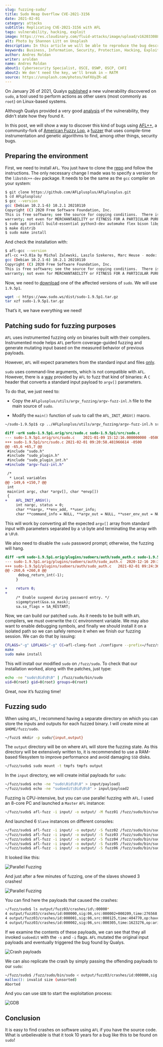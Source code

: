 ```yaml
---
slug: fuzzing-sudo/
title: Sudo Heap Overflow CVE-2021-3156
date: 2021-02-01
category: attacks
subtitle: Replicating CVE-2021-3156 with AFL
tags: vulnerability, hacking, exploit
image: https://res.cloudinary.com/fluid-attacks/image/upload/v1620330881/blog/fuzzing-sudo/cover_g2rbr6.webp
alt: Photo by Shannon Litt on Unsplash
description: In this article we will be able to reproduce the bug described on CVE-2021-3156 using fuzzing.
keywords: Business, Information, Security, Protection, Hacking, Exploit, Fuzzing, Ethical Hacking, Pentesting, CVE-2021-3156
author: Andres Roldan
writer: aroldan
name: Andres Roldan
about1: Cybersecurity Specialist, OSCE, OSWP, OSCP, CHFI
about2: We don't need the key, we'll break in — RATM
source: https://unsplash.com/photos/XeFXUyZR-aE
---
```


On January 26 of 2021, Qualys
[published](https://blog.qualys.com/vulnerabilities-research/2021/01/26/cve-2021-3156-heap-based-buffer-overflow-in-sudo-baron-samedit)
a new vulnerability discovered on `sudo`, a tool used to perform actions
as other users (most commonly as `root`) on Linux-based systems.

Although Qualys provided a very good
[analysis](https://www.qualys.com/2021/01/26/cve-2021-3156/baron-samedit-heap-based-overflow-sudo.txt)
of the vulnerability, they didn’t state how they found it.

In this post, we will show a way to discover this kind of bugs using
[AFL++](https://aflplus.plus/), a community-fork of [American Fuzzy
Lop](https://lcamtuf.coredump.cx/afl/), a
[fuzzer](../fuzzing-forallsecure) that uses compile-time instrumentation
and genetic algorithms to find, among other things, security bugs.

## Preparing the environment

First, we need to install `AFL`. You just have to clone the
[repo](https://github.com/AFLplusplus/AFLplusplus) and follow the
instructions. The only necessary change I made was to specify a version
for the `libstdc++-dev` package. It needs to be the same as the `gcc`
compiler on your system:

``` bash
$ git clone https://github.com/AFLplusplus/AFLplusplus.git
$ cd AFLplusplus/
$ gcc --version
gcc (Debian 10.2.1-6) 10.2.1 20210110
Copyright (C) 2020 Free Software Foundation, Inc.
This is free software; see the source for copying conditions.  There is NO
warranty; not even for MERCHANTABILITY or FITNESS FOR A PARTICULAR PURPOSE.
$ sudo apt install build-essential python3-dev automake flex bison libglib2.0-dev libpixman-1-dev clang python3-setuptools clang llvm llvm-dev libstdc++-10-dev
$ make distrib
$ sudo make install
```

And check the installation with:

``` bash
$ afl-gcc --version
afl-cc ++3.01a by Michal Zalewski, Laszlo Szekeres, Marc Heuse - mode: GCC-GCC
gcc (Debian 10.2.1-6) 10.2.1 20210110
Copyright (C) 2020 Free Software Foundation, Inc.
This is free software; see the source for copying conditions.  There is NO
warranty; not even for MERCHANTABILITY or FITNESS FOR A PARTICULAR PURPOSE.
```

Now, we need to [download](https://www.sudo.ws/download.html) one of the
affected versions of `sudo`. We will use `1.9.5p1`.

``` bash
wget -c https://www.sudo.ws/dist/sudo-1.9.5p1.tar.gz
tar xzf sudo-1.9.5p1.tar.gz
```

That’s it, we have everything we need\!

## Patching sudo for fuzzing purposes

`AFL` uses instrumented fuzzing only on binaries built with their
compilers. Instrumented mode helps `AFL` perform coverage-guided fuzzing
and generate mutating input based on the measured behavior of previous
payloads.

However, `AFL` will expect parameters from the standard input and files
[only](https://groups.google.com/u/1/g/afl-users/c/ZBWq0LdHBzw/m/zBlo7q9LBAAJ).

`sudo` uses command-line arguments, which is not compatible with `AFL`.
However, there is a
[way](https://github.com/AFLplusplus/AFLplusplus/tree/stable/utils/argv_fuzzing)
provided by `AFL` to fuzz that kind of binaries: A `C` header that
converts a standard input payload to `argv[]` parameters.

To do that, we just need to:

- Copy the `AFLplusplus/utils/argv_fuzzing/argv-fuzz-inl.h` file to
  the main source of `sudo`.

- Modify the `main()` function of `sudo` to call the `AFL_INIT_ARGV()`
  macro.

<!-- end list -->

``` bash
~/sudo-1.9.5p1$ cp ../AFLplusplus/utils/argv_fuzzing/argv-fuzz-inl.h src/
```

``` diff
diff -urN sudo-1.9.5p1.orig/src/sudo.c sudo-1.9.5p1/src/sudo.c
--- sudo-1.9.5p1.orig/src/sudo.c    2021-01-09 15:12:16.000000000 -0500
+++ sudo-1.9.5p1/src/sudo.c 2021-02-01 09:20:58.481966614 -0500
@@ -65,6 +65,7 @@
 #include "sudo.h"
 #include "sudo_plugin.h"
 #include "sudo_plugin_int.h"
+#include "argv-fuzz-inl.h"

 /*
  * Local variables
@@ -149,6 +150,7 @@
 int
 main(int argc, char *argv[], char *envp[])
 {
+    AFL_INIT_ARGV();
     int nargc, status = 0;
     char **nargv, **env_add, **user_info;
     char **command_info = NULL, **argv_out = NULL, **user_env_out = NULL;
```

This will work by converting all the expected `argv[]` array from
standard input with parameters separated by a `\0` byte and terminating
the array with a `\0\0`.

We also need to disable the `sudo` password prompt; otherwise, the
fuzzing will hang.

``` diff
diff -urN sudo-1.9.5p1.orig/plugins/sudoers/auth/sudo_auth.c sudo-1.9.5p1/plugins/sudoers/auth/sudo_auth.c
--- sudo-1.9.5p1.orig/plugins/sudoers/auth/sudo_auth.c  2020-12-16 20:33:43.000000000 -0500
+++ sudo-1.9.5p1/plugins/sudoers/auth/sudo_auth.c   2021-02-01 09:24:36.476083963 -0500
@@ -260,6 +260,8 @@
      debug_return_int(-1);
     }

+    return 0;
+
     /* Enable suspend during password entry. */
     sigemptyset(&sa.sa_mask);
     sa.sa_flags = SA_RESTART;
```

Now, we can build our patched `sudo`. As it needs to be built with `AFL`
compilers, we must overwrite the `CC` environment variable. We may also
want to enable debugging symbols, and finally we should install it on a
isolated path so we can safely remove it when we finish our fuzzing
session. We can do that by issuing:

``` bash
CFLAGS="-g" LDFLAGS="-g" CC=afl-clang-fast ./configure --prefix=/fuzz/sudo
make
sudo make install
```

This will install our modified `sudo` on `/fuzz/sudo`. To check that our
installation worked, along with the patches, just type:

``` bash
echo -ne "sudo\0id\0\0" | /fuzz/sudo/bin/sudo
uid=0(root) gid=0(root) groups=0(root)
```

Great, now it’s fuzzing time\!

## Fuzzing sudo

When using `AFL`, I recommend having a separate directory on which you
can store the inputs and outputs for each fuzzed binary. I will create
mine at `$HOME/fuzz/sudo`.

``` bash
~/fuzz$ mkdir -p sudo/{input,output}
```

The `output` directory will be on where `AFL` will store the fuzzing
state. As this directory will be extensively written to, it is
recommended to use a RAM-based filesystem to improve performance and
avoid damaging `SSD` disks.

``` bash
~/fuzz/sudo$ sudo mount -t tmpfs tmpfs output
```

In the `input` directory, we will create initial payloads for `sudo`:

``` bash
~/fuzz/sudo$ echo -ne "sudo\0id\0\0" > input/payload1
~/fuzz/sudo$ echo -ne "sudoedit\0id\0\0" > input/payload2
```

Fuzzing is CPU-intensive, but you can use parallel fuzzing with `AFL`. I
used an 8-core PC and launched a `Master` `AFL` instance:

``` bash
~/fuzz/sudo$ afl-fuzz -i input/ -o output/ -M fuzz01 /fuzz/sudo/bin/sudo
```

And launched 6 `Slave` instances on different consoles:

``` bash
~/fuzz/sudo$ afl-fuzz -i input/ -o output/ -S fuzz02 /fuzz/sudo/bin/sudo
~/fuzz/sudo$ afl-fuzz -i input/ -o output/ -S fuzz03 /fuzz/sudo/bin/sudo
~/fuzz/sudo$ afl-fuzz -i input/ -o output/ -S fuzz04 /fuzz/sudo/bin/sudo
~/fuzz/sudo$ afl-fuzz -i input/ -o output/ -S fuzz05 /fuzz/sudo/bin/sudo
~/fuzz/sudo$ afl-fuzz -i input/ -o output/ -S fuzz06 /fuzz/sudo/bin/sudo
```

It looked like this:

<div class="imgblock">

![Parallel Fuzzing](https://res.cloudinary.com/fluid-attacks/image/upload/v1620330879/blog/fuzzing-sudo/parallel1_dz7xvm.webp)

</div>

And just after a few minutes of fuzzing, one of the slaves showed 3
crashes\!

<div class="imgblock">

![Parallel Fuzzing](https://res.cloudinary.com/fluid-attacks/image/upload/v1620330879/blog/fuzzing-sudo/crash1_ylqtwu.webp)

</div>

You can find here the payloads that caused the crashes:

``` bash
~/fuzz/sudo$ ls output/fuzz03/crashes/id\:00000*
4 output/fuzz03/crashes/id:000000,sig:06,src:000002+000209,time:276568,op:splice,rep:2
4 output/fuzz03/crashes/id:000001,sig:06,src:000125,time:404770,op:havoc,rep:8
4 output/fuzz03/crashes/id:000002,sig:06,src:000305,time:1623276,op:arith8,pos:20,val:-24
```

If we examine the contents of these payloads, we can see that they all
invoked `sudoedit` with the `-s` and `-i` flags. `AFL` mutated the
original input payloads and eventually triggered the bug found by
Qualys.

<div class="imgblock">

![Crash payloads](https://res.cloudinary.com/fluid-attacks/image/upload/v1620330878/blog/fuzzing-sudo/vuln1_vdlsma.webp)

</div>

We can also replicate the crash by simply passing the offending payloads
to our `sudo`:

``` bash
~/fuzz/sudo$ /fuzz/sudo/bin/sudo < output/fuzz03/crashes/id:000000,sig:06,src:000002+000209,time:276568,op:splice,rep:2
malloc(): invalid size (unsorted)
Aborted
```

And you can use `GDB` to start the exploitation process:

<div class="imgblock">

![GDB](https://res.cloudinary.com/fluid-attacks/image/upload/v1620330880/blog/fuzzing-sudo/gdb1_vzpedo.webp)

</div>

## Conclusion

It is easy to find crashes on software using `AFL` if you have the
source code. What is unbelievable is that it took 10 years for a bug
like this to be found on `sudo`\!
